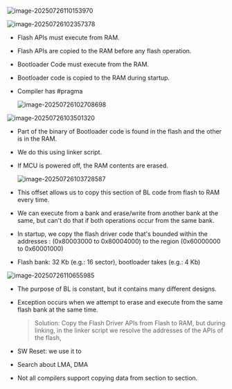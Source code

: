 ![image-20250726110153970](C:\Users\hp\AppData\Roaming\Typora\typora-user-images\image-20250726110153970.png)

![image-20250726102357378](C:\Users\hp\AppData\Roaming\Typora\typora-user-images\image-20250726102357378.png)

- Flash APIs must execute from RAM.

- Flash APIs are copied to the RAM before any flash operation.

- Bootloader Code must execute from the RAM.

- Bootloader code is copied to the RAM during startup.

- Compiler has #pragma 

  ![image-20250726102708698](C:\Users\hp\AppData\Roaming\Typora\typora-user-images\image-20250726102708698.png)

![image-20250726103501320](C:\Users\hp\AppData\Roaming\Typora\typora-user-images\image-20250726103501320.png)

- Part of the binary of Bootloader code is found in the flash and the other is in the RAM.

- We do this using linker script.

- If MCU is powered off, the RAM contents are erased.

  ![image-20250726103728587](C:\Users\hp\AppData\Roaming\Typora\typora-user-images\image-20250726103728587.png)

- This offset allows us to copy this section of BL code from flash to RAM every time.
-  We can execute from a bank and erase/write from another bank at the same, but can't do that if both operations occur from the same bank.
- In startup, we copy the flash driver code that's bounded within the addresses : (0x80003000 to 0x80004000) to the region (0x60000000 to 0x60001000)
- Flash bank: 32 Kb (e.g.: 16 sector), bootloader takes (e.g.: 4 Kb)

![image-20250726110655985](C:\Users\hp\AppData\Roaming\Typora\typora-user-images\image-20250726110655985.png)

- The purpose of BL is constant, but it contains many different designs.

- Exception occurs when we attempt to erase and execute from the same flash bank at the same time. 

  > Solution: Copy the Flash Driver APIs from Flash to RAM, but during linking, in the linker script we resolve the addresses of the APIs of the flash,

- SW Reset: we use it to

- Search about LMA, DMA

- Not all compilers support copying data from section to section.